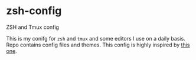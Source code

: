 # zsh-config

ZSH and Tmux config

This is my conifg for `zsh` and `tmux` and some editors I use on a daily basis. Repo contains config files and themes. This config is highly inspired by [this one](https://github.com/mijicd/dotfiles).
